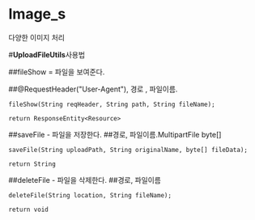# Image_s
다양한 이미지 처리


#**UploadFileUtils**사용법

##fileShow = 파일을 보여준다.

##@RequestHeader("User-Agent"), 경로 , 파일이름.

```
fileShow(String reqHeader, String path, String fileName);

return ResponseEntity<Resource>
```


##saveFile - 파일을 저장한다.
##경로, 파일이름.MultipartFile byte[]

```
saveFile(String uploadPath, String originalName, byte[] fileData);

return String
```


##deleteFile - 파일을 삭제한다.
##경로, 파일이름
```
deleteFile(String location, String fileName);

return void
```
